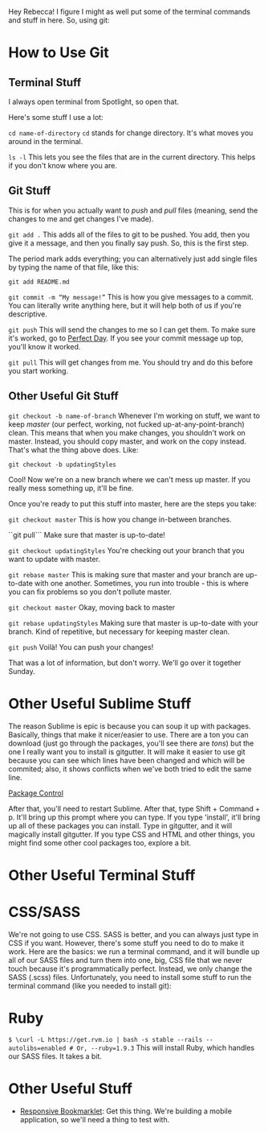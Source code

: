 Hey Rebecca! I figure I might as well put some of the terminal commands and stuff in here. So, using git:

# How to Use Git
## Terminal Stuff
I always open terminal from Spotlight, so open that.

Here's some stuff I use a lot:

```cd name-of-directory```
```cd``` stands for change directory. It's what moves you around in the terminal.

```ls -l``` 
This lets you see the files that are in the current directory. This helps if you don't know where you are.

## Git Stuff
This is for when you actually want to <em>push</em> and <em>pull</em> files (meaning, send the changes to me and get changes I've made).

```git add .```
This adds all of the files to git to be pushed. You add, then you give it a message, and then you finally say push. So, this is the first step. 

The period mark adds everything; you can alternatively just add single files by typing the name of that file, like this:

```git add README.md```

```git commit -m “My message!”```
This is how you give messages to a commit. You can literally write anything here, but it will help both of us if you're descriptive.

```git push```
This will send the changes to me so I can get them. To make sure it's worked, go to [Perfect Day](http://github.com/helenvholmes/perfectday). If you see your commit message up top, you'll know it worked.

```git pull```
This will get changes from me. You should try and do this before you start working. 

## Other Useful Git Stuff
```git checkout -b name-of-branch```
Whenever I'm working on stuff, we want to keep <em>master</em> (our perfect, working, not fucked up-at-any-point-branch) clean. This means that when you make changes, you shouldn't work on master. Instead, you should copy master, and work on the copy instead. That's what the thing above does. Like:

```git checkout -b updatingStyles```

Cool! Now we're on a new branch where we can't mess up master. If you really mess something up, it'll be fine. 

Once you're ready to put this stuff into master, here are the steps you take:

```git checkout master```
This is how you change in-between branches. 

``git pull```
Make sure that master is up-to-date!

```git checkout updatingStyles```
You're checking out your branch that you want to update with master.

```git rebase master```
This is making sure that master and your branch are up-to-date with one another. Sometimes, you run into trouble - this is where you can fix problems so you don't pollute master.

```git checkout master```
Okay, moving back to master

```git rebase updatingStyles```
Making sure that master is up-to-date with your branch. Kind of repetitive, but necessary for keeping master clean.

```git push```
Voilà! You can push your changes!

That was a lot of information, but don't worry. We'll go over it together Sunday.


# Other Useful Sublime Stuff
The reason Sublime is epic is because you can soup it up with packages. Basically, things that make it nicer/easier to use. There are a ton you can download (just go through the packages, you'll see there are <em>tons</em>) but the one I really want you to install is gitgutter. It will make it easier to use git because you can see which lines have been changed and which will be commited; also, it shows conflicts when we've both tried to edit the same line.

[Package Control](https://sublime.wbond.net/installation#st2)

After that, you'll need to restart Sublime. After that, type Shift + Command + p. It'll bring up this prompt where you can type. If you type 'install', it'll bring up all of these packages you can install. Type in gitgutter, and it will magically install gitgutter. If you type CSS and HTML and other things, you might find some other cool packages too, explore a bit.

# Other Useful Terminal Stuff


# CSS/SASS
We're not going to use CSS. SASS is better, and you can always just type in CSS if you want. However, there's some stuff you need to do to make it work. Here are the basics: we run a terminal command, and it will bundle up all of our SASS files and turn them into one, big, CSS file that we never touch because it's programmatically perfect. Instead, we only change the SASS (.scss) files. Unfortunately, you need to install some stuff to run the terminal command (like you needed to install git):

# Ruby
```$ \curl -L https://get.rvm.io | bash -s stable --rails --autolibs=enabled # Or, --ruby=1.9.3```
This will install Ruby, which handles our SASS files. It takes a bit. 

# Other Useful Stuff
* [Responsive Bookmarklet](http://responsive.victorcoulon.fr/): Get this thing. We're building a mobile application, so we'll need a thing to test with. 





